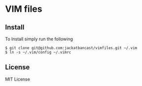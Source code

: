 VIM files
=========


Install
-------

To Install simply run the following

    $ git clone git@github.com:jackatbancast/vimfiles.git ~/.vim
    $ ln -s ~/.vim/config ~/.vimrc 


License
-------

MIT License
